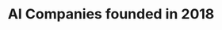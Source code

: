 ---
title: "AI Companies founded in 2018"
excerpt: "Here is a list of AI companies founded in 2018."
type: collection
heat: 9342

query: item.yearFounded == 2018

topics:
  - AI

images:
  - url: https://upload.wikimedia.org/wikipedia/en/thumb/e/e6/AI_Poster.jpg/220px-AI_Poster.jpg
    width: 220
    height: 330
---